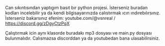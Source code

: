 Can sıkıntısından yaptıgım basıt bır python projesi. İsterseniz buradan kodları incelebilir ya da kendi bilgisayarınızda calıstırmak ıcın ındırebılırsınız.
İsterseniz bakarsınız efenim: youtube.com/@vsnreal / https://discord.gg/zDgyCtzPqX

Çalıştırmak icin aynı klasorde buradakı mp3 dosyası ve main.py dosyası bulunmalıdır. Calısmazsa discorddan ya da youtubedan bana ulasabilirsiniz.
